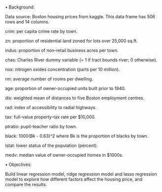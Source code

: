 • Background: 

Data source: Boston housing prices from kaggle. This data frame has 506 rows and 14 columns.

crim: per capita crime rate by town.

zn: proportion of residential land zoned for lots over 25,000 sq.ft.

indus: proportion of non-retail business acres per town.

chas: Charles River dummy variable (= 1 if tract bounds river; 0 otherwise).

nox: nitrogen oxides concentration (parts per 10 million).

rm: average number of rooms per dwelling.

age: proportion of owner-occupied units built prior to 1940.

dis: weighted mean of distances to five Boston employment centres.

rad: index of accessibility to radial highways.

tax: full-value property-tax rate per \$10,000.

ptratio: pupil-teacher ratio by town.

black: 1000(Bk - 0.63)^2 where Bk is the proportion of blacks by town.

lstat: lower status of the population (percent).

medv: median value of owner-occupied homes in \$1000s.

• Objectives:

Build linear regression model, ridge regression model and lasso regression model to explore how different factors affect the housing price, and compare the results.
